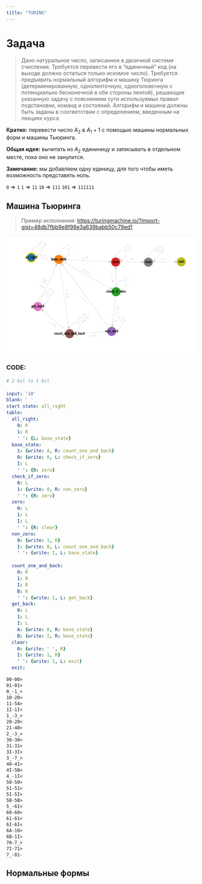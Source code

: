 ```yaml
---
title: "TURING"
---
```

# Задача


>Дано натуральное число, записанное в двоичной системе счисления. Требуется перевести его в “единичный” код (на выходе должно остаться только искомое число). Требуется предъявить нормальный алгорифм и машину Тюринга (детерминированную, одноленточную, одноголовочную с потенциально бесконечной в обе стороны лентой), решающие указанную задачу с пояснением сути используемых правил подстановки, команд и состояний. Алгорифм и машина должны быть заданы в соответствии с определением, введенным на лекциях курса


**Кратко:** перевести число $A_2$ в $A_1 + 1$ c помощью машины нормальных форм и машины Тьюринга.

**Общая идея:** вычитать из $A_2$ едининицу и записывать в отдельном месте, пока оно не занулится.

**Замечание:** мы добавляем одну единицу, для того чтобы иметь возможность представять ноль.

`0` => `1`
`1` => `11`
`10` => `111`
`101` => `111111`


## Машина Тьюринга

>Пример исполнения:
>https://turingmachine.io/?import-gist=48db7fbb9e8f98e3a639babb50c79ed1

![](SPBU/data/logic_turing_graph_2_bit_1_bit.jpg)

### CODE:
```YAML
# 2 bit to 1 bit

input: '10'
blank: ' '
start state: all_right
table:
  all_right:
    0: R
    1: R
    ' ': {L: base_state}
  base_state:
    1: {write: A, R: count_one_and_back}
    0: {write: 0, L: check_if_zero}
    I: L
    ' ': {R: zero}
  check_if_zero:
    0: L
    1: {write: 0, R: non_zero}
    ' ': {R: zero}
  zero:
    0: L
    1: L
    I: L
    ' ': {R: clear}
  non_zero:
    0: {write: 1, R}
    I: {write: B, L: count_one_and_back}
    ' ': {write: I, L: base_state}
    
  count_one_and_back:
    0: R
    1: R
    I: R
    B: R
    ' ': {write: I, L: get_back}
  get_back:
    0: L
    1: L
    I: L
    A: {write: 0, R: base_state}
    B: {write: I, R: base_state}
  clear:
    0: {write: ' ', R}
    I: {write: 1, R}
    ' ': {write: 1, L: exit}
  exit:
```

```turing
00-00>
01-01>
0_-1_<
10-20<
11-5A>
1I-1I<
1_-3_>
20-20<
21-40>
2_-3_>
30-30<
31-31<
3I-3I<
3_-7_>
40-41>
4I-5B<
4_-1I<
50-50>
51-51>
5I-5I>
5B-5B>
5_-6I<
60-60<
61-61<
6I-6I<
6A-10>
6B-1I>
70-7_>
7I-71>
7_-81-
```


## Нормальные формы 

